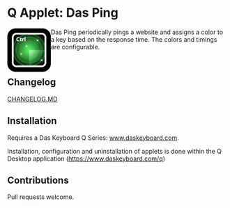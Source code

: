 # Q Applet: Das Ping

<img align="left" alt="Das Ping - Das Keyboard Applet" src="assets/icon.png" width="100" height="100">

Das Ping periodically pings a website and assigns a color to a key based on the response time. The colors and timings are configurable.

<br>

## Changelog

[CHANGELOG.MD](CHANGELOG.md)

## Installation

Requires a Das Keyboard Q Series: www.daskeyboard.com.

Installation, configuration and uninstallation of applets is done within
the Q Desktop application (https://www.daskeyboard.com/q)

## Contributions

Pull requests welcome.
